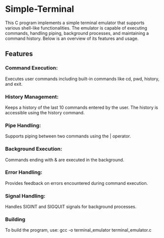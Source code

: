 # Simple-Terminal

This C program implements a simple terminal emulator that supports various shell-like functionalities. The emulator is capable of executing commands, handling piping, background processes, and maintaining a command history. Below is an overview of its features and usage.

## Features
### Command Execution: 
Executes user commands including built-in commands like cd, pwd, history, and exit.
### History Management: 
Keeps a history of the last 10 commands entered by the user. The history is accessible using the history command.
### Pipe Handling: 
Supports piping between two commands using the | operator.
### Background Execution: 
Commands ending with & are executed in the background.
### Error Handling: 
Provides feedback on errors encountered during command execution.
### Signal Handling:
Handles SIGINT and SIGQUIT signals for background processes.

### Building
To build the program, use:
gcc -o terminal_emulator terminal_emulator.c
